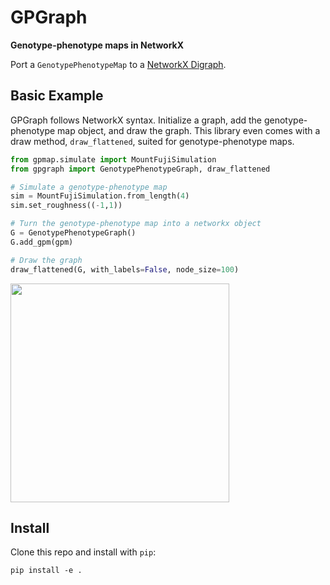 # GPGraph

**Genotype-phenotype maps in NetworkX**

Port a `GenotypePhenotypeMap` to a [NetworkX Digraph](https://networkx.github.io/). 

## Basic Example

GPGraph follows NetworkX syntax. Initialize a graph, add the
genotype-phenotype map object, and draw the graph. This library even
comes with a draw method, `draw_flattened`, suited for genotype-phenotype maps. 

```python
from gpmap.simulate import MountFujiSimulation
from gpgraph import GenotypePhenotypeGraph, draw_flattened

# Simulate a genotype-phenotype map
sim = MountFujiSimulation.from_length(4)
sim.set_roughness((-1,1))

# Turn the genotype-phenotype map into a networkx object
G = GenotypePhenotypeGraph()
G.add_gpm(gpm)

# Draw the graph
draw_flattened(G, with_labels=False, node_size=100)
```
<img src="docs/_img/readme-fig.png" width="350">


## Install

Clone this repo and install with `pip`:

```
pip install -e .
```
